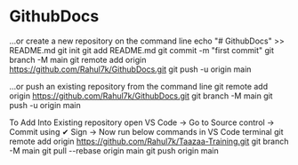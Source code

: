 # GithubDocs

…or create a new repository on the command line
echo "# GithubDocs" >> README.md
git init
git add README.md
git commit -m "first commit"
git branch -M main
git remote add origin https://github.com/Rahul7k/GithubDocs.git
git push -u origin main


…or push an existing repository from the command line
git remote add origin https://github.com/Rahul7k/GithubDocs.git
git branch -M main
git push -u origin main

To Add Into Existing repository
open VS Code -> Go to Source control -> Commit using ✔ Sign -> Now run below commands in VS Code terminal
git remote add origin https://github.com/Rahul7k/Taazaa-Training.git
git branch -M main
git pull --rebase origin main
git push origin main
